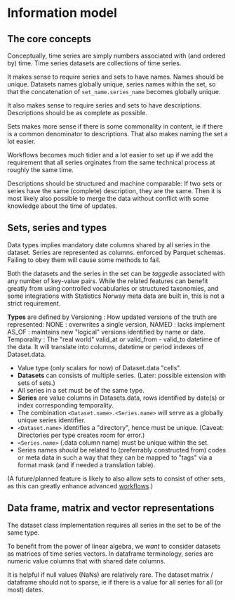 # Information model

## The core concepts

Conceptually, time series are simply numbers associated with (and ordered by) time.
Time series datasets are collections of time series.

It makes sense to require series and sets to have names.
Names should be unique. Datasets names globally unique, series names within the set, so that the concatenation of `set_name.series_name` becomes globally unique.

It also makes sense to require series and sets to have descriptions.
Descriptions should be as complete as possible.

Sets makes more sense if there is some commonality in content, ie if there is a common denominator to descriptions.
That also makes naming the set a lot easier.

Workflows becomes much tidier and a lot easier to set up if we add the requirement that all series orginates from the same technical process at roughly the same time.

Descriptions should be structured and machine comparable:
If two sets or series have the same (complete) description, they are the same.
Then it is most likely also possible to merge the data without conflict with some knowledge about the time of updates.


## Sets, series and types

Data types implies mandatory date columns shared by all series in the dataset. Series are represented as columns.
 enforced by Parquet schemas. Failing to obey them will cause some methods to fail.

Both the datasets and the series in the set can be *tagged*ie associated with any number of key-value pairs. While the related features can benefit greatly from using controlled vocabularies or structured taxonomies, and some integrations with Statistics Norway meta data are built in, this is not a strict requirement.

**Types** are defined by
Versioning
: How updated versions of the truth are represented:
    NONE
    : overwrites a single version,
    NAMED
    : lacks implement
    AS_OF
    : maintains new "logical" versions identified by name or date.
Temporality
: The "real world" valid_at or valid_from - valid_to datetime of the data. It will translate into columns, datetime or period indexes of Dataset.data.
- Value type (only scalars for now) of Dataset.data "cells".
- **Datasets** can consists of multiple series. (Later: possible extension with sets of sets.)
- All series in a set must be of the same type.
- **Series** are value columns in Datasets.data, rows identified by date(s) or index corresponding temporality.
- The combination `<Dataset.name>.<Series.name>` will serve as a globally unique series identifier.
- `<Dataset.name>` identifies a "directory", hence must be unique. (Caveat: Directories per type creates room for error.)
- `<Series.name>` (.data column name) must be unique within the set.
- Series names _should_ be related to (preferrably constructed from) codes or meta data in such a way that they can be mapped to "tags" via a format mask (and if needed a translation table).


(A future/planned feature is likely to also allow sets to consist of other sets, as this can greatly enhance advanced [workflows](./workflow.md#automation).)

## Data frame, matrix and vector representations

The dataset class implementation requires all series in the set to be of the same type.

To benefit from the power of linear algebra, we *want* to consider datasets as matrices of time series vectors. In dataframe terminology, series are numeric value columns that with shared date columns.

It is helpful if null values (NaNs) are relatively rare. The dataset matrix / dataframe should not to sparse, ie if there is a value for all series for all (or most) dates.
